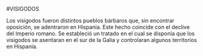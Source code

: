 #VISIGODOS 



Los visigodos fueron distintos pueblos bárbaros que, sin encontrar oposición, se adentraron en Hispania. Este hecho coincide con el declive del Imperio romano.
Se estableció un tratado en el cual se disponía que los visigodos se asentaran en el sur de la Galia y controlaran algunos territorios en Hispania.
